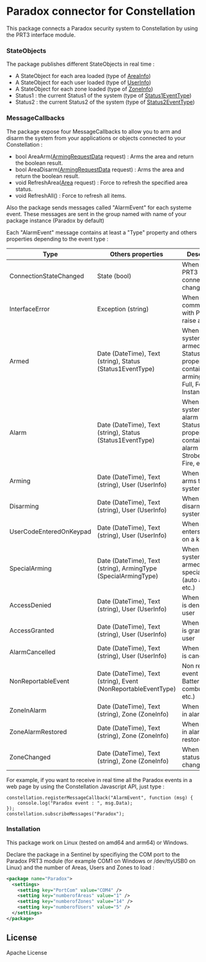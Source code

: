 # Paradox connector for Constellation

This package connects a Paradox security system to Constellation by using the PRT3 interface module.

### StateObjects

The package publishes different StateObjects in real time :

* A StateObject for each area loaded (type of [AreaInfo](Paradox/Models/AreaInfo.cs))
* A StateObject for each user loaded (type of [UserInfo](Paradox/Models/UserInfo.cs))
* A StateObject for each zone loaded (type of [ZoneInfo](Paradox/Models/ZoneInfo.cs))
* Status1 : the current Status1 of the system (type of [Status1EventType](Paradox.Core/System%20Events/Enums/Status1EventType.cs))
* Status2 : the current Status2 of the system (type of [Status2EventType](Paradox.Core/System%20Events/Enums/Status2EventType.cs))

### MessageCallbacks

The package expose four MessageCallbacks to allow you to arm and disarm the system from your applications or objects connected to your Constellation :

*  bool AreaArm([ArmingRequestData](Paradox/Models/ArmingRequestData.cs) request) : Arms the area and return the boolean result.
*  bool AreaDisarm([ArmingRequestData](Paradox/Models/ArmingRequestData.cs) request) : Arms the area and return the boolean result.
*  void RefreshArea([Area](Paradox.Core/Base%20Events/Enums/Area.cs) request) : Force to refresh the specified area status.
*  void RefreshAll() : Force to refresh all items.

Also the package sends messages called "AlarmEvent" for each systeme event. These messages are sent in the group named with name of your package instance (Paradox by default)

Each "AlarmEvent" message contains at least a "Type" property and others properties depending to the event type :

| Type                    | Others properties                                              | Description   |
| ------------------------| -------------------------------------------------------------- |---------------|
| ConnectionStateChanged  | State (bool)                                                   | When the PRT3 connection changed |
| InterfaceError          | Exception (string)                                             | When the communication with PRT3 raise an error  |
| Armed                   | Date (DateTime), Text (string), Status (Status1EventType)      | When the system is armed (the Status property contains the arming type: Full, Force, Instant, etc.)  |
| Alarm                   | Date (DateTime), Text (string), Status (Status1EventType)      | When the system is in alarm (the Status property contains the alarm type : Strobe, Silent, Fire, etc.) |
| Arming                  | Date (DateTime), Text (string), User (UserInfo)                | When a user arms the system  |
| Disarming               | Date (DateTime), Text (string), User (UserInfo)                | When a user disarms the system |
| UserCodeEnteredOnKeypad | Date (DateTime), Text (string), User (UserInfo)                | When a user enters his code on a keyboard  |
| SpecialArming           | Date (DateTime), Text (string), ArmingType (SpecialArmingType) | When the system is armed with a special type (auto arming, etc.)   |
| AccessDenied            | Date (DateTime), Text (string), User (UserInfo)                | When access is denied for a user |
| AccessGranted           | Date (DateTime), Text (string), User (UserInfo)                | When access is granted for a user  |
| AlarmCancelled          | Date (DateTime), Text (string), User (UserInfo)                | When an alarm is cancelled
| NonReportableEvent      | Date (DateTime), Text (string), Event (NonReportableEventType) | Non reportable event (AC or Battery failure, combus fault, etc.)  |
| ZoneInAlarm             | Date (DateTime), Text (string), Zone (ZoneInfo)                | When a zone is in alarm   |
| ZoneAlarmRestored       | Date (DateTime), Text (string), Zone (ZoneInfo)                | When a zone in alarm is restored   |
| ZoneChanged             | Date (DateTime), Text (string), Zone (ZoneInfo)                | When a zone status changed |

For example, if you want to receive in real time all the Paradox events in a web page by using the Constellation Javascript API, just type :
```
constellation.registerMessageCallback("AlarmEvent", function (msg) {
    console.log("Paradox event : ", msg.Data);
});
constellation.subscribeMessages("Paradox");
```

### Installation

This package work on Linux (tested on amd64 and arm64) or Windows.

Declare the package in a Sentinel by specifiying the COM port to the Paradox PRT3 module (for example COM1 on Windows or /dev/ttyUSB0 on Linux) and the number of Areas, Users and Zones to load :
```xml
<package name="Paradox">
  <settings>
    <setting key="PortCom" value="COM4" />
    <setting key="numberofAreas" value="1" />
    <setting key="numberofZones" value="14" />
    <setting key="numberofUsers" value="5" />
  </settings>
</package>
```

License
----

Apache License